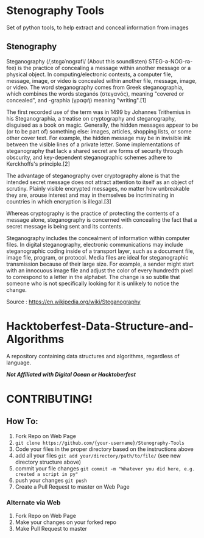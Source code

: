 # Stenography Tools

Set of python tools, to help extract and conceal information from images

## Stenography
Steganography (/ˌstɛɡəˈnɒɡrəfi/ (About this soundlisten) STEG-ə-NOG-rə-fee) is the practice of concealing a message within another message or a physical object. In computing/electronic contexts, a computer file, message, image, or video is concealed within another file, message, image, or video. The word steganography comes from Greek steganographia, which combines the words steganós (στεγανός), meaning "covered or concealed", and -graphia (γραφή) meaning "writing".[1]

The first recorded use of the term was in 1499 by Johannes Trithemius in his Steganographia, a treatise on cryptography and steganography, disguised as a book on magic. Generally, the hidden messages appear to be (or to be part of) something else: images, articles, shopping lists, or some other cover text. For example, the hidden message may be in invisible ink between the visible lines of a private letter. Some implementations of steganography that lack a shared secret are forms of security through obscurity, and key-dependent steganographic schemes adhere to Kerckhoffs's principle.[2]

The advantage of steganography over cryptography alone is that the intended secret message does not attract attention to itself as an object of scrutiny. Plainly visible encrypted messages, no matter how unbreakable they are, arouse interest and may in themselves be incriminating in countries in which encryption is illegal.[3]

Whereas cryptography is the practice of protecting the contents of a message alone, steganography is concerned with concealing the fact that a secret message is being sent and its contents.

Steganography includes the concealment of information within computer files. In digital steganography, electronic communications may include steganographic coding inside of a transport layer, such as a document file, image file, program, or protocol. Media files are ideal for steganographic transmission because of their large size. For example, a sender might start with an innocuous image file and adjust the color of every hundredth pixel to correspond to a letter in the alphabet. The change is so subtle that someone who is not specifically looking for it is unlikely to notice the change.

Source : https://en.wikipedia.org/wiki/Steganography

# Hacktoberfest-Data-Structure-and-Algorithms
A repository containing data structures and algorithms, regardless of language.

***Not Affiliated with Digital Ocean or Hacktoberfest***

# CONTRIBUTING!
## How To:

1. Fork Repo on Web Page
2. `git clone https://github.com/{your-username}/Stenography-Tools`
3. Code your files in the proper directory based on the instructions above
4. add all your files `git add your/directory/path/to/file/` (see new directory structure above)
5. commit your file changes `git commit -m "Whatever you did here, e.g. created a script in py"`
6. push your changes `git push`
7. Create a Pull Request to master on Web Page

### Alternate via Web

1. Fork Repo on Web Page
2. Make your changes on your forked repo
3. Make Pull Request to master
